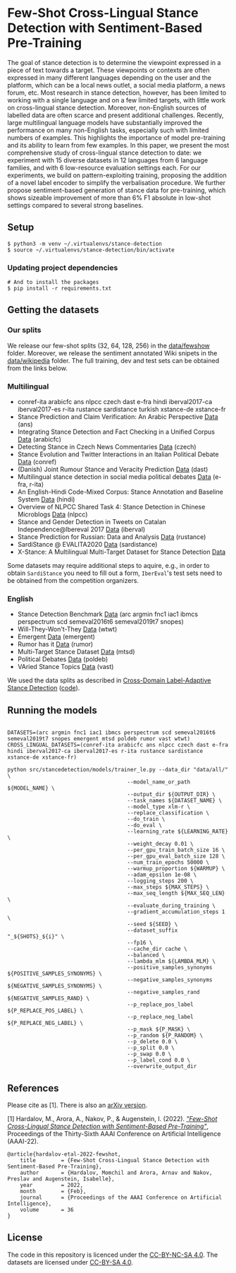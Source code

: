 # Few-Shot Cross-Lingual Stance Detection with Sentiment-Based Pre-Training

 The goal of stance detection is to determine the viewpoint expressed in a piece of text towards a target. These viewpoints or contexts are often expressed in many different languages depending on the user and the platform, which can be a local news outlet, a social media platform, a news forum, etc. Most research in stance detection, however, has been limited to working with a single language and on a few limited targets, with little work on cross-lingual stance detection. Moreover, non-English sources of labelled data are often scarce and present additional challenges. Recently, large multilingual language models have substantially improved the performance on many non-English tasks, especially such with limited numbers of examples. This highlights the importance of model pre-training and its ability to learn from few examples. In this paper, we present the most comprehensive study of cross-lingual stance detection to date: we experiment with 15 diverse datasets in 12 languages from 6 language families, and with 6 low-resource evaluation settings each. For our experiments, we build on pattern-exploiting training, proposing the addition of a novel label encoder to simplify the verbalisation procedure. We further propose sentiment-based generation of stance data for pre-training, which shows sizeable improvement of more than 6% F1 absolute in low-shot settings compared to several strong baselines. 

## Setup

```console
$ python3 -m venv ~/.virtualenvs/stance-detection
$ source ~/.virtualenvs/stance-detection/bin/activate
```

### Updating project dependencies

```console
# And to install the packages
$ pip install -r requirements.txt
```

## Getting the datasets
### Our splits

We release our few-shot splits (32, 64, 128, 256) in the [data/fewshow](data/fewshow) folder. Moreover, we release the sentiment annotated Wiki snipets in the [data/wikipedia](data/wikipedia) folder. The full training, dev and test sets can be obtained from the links below.

### Multilingual
* conref-ita arabicfc ans nlpcc czech dast e-fra hindi iberval2017-ca iberval2017-es r-ita rustance sardistance turkish xstance-de xstance-fr
* Stance Prediction and Claim Verification: An Arabic Perspective [Data](https://github.com/latynt/ans) (ans)
* Integrating Stance Detection and Fact Checking in a Unified Corpus [Data](http://groups.csail.mit.edu/sls/downloads/factchecking/) (arabicfc)
* Detecting Stance in Czech News Commentaries [Data](http://nlp.kiv.zcu.cz/research/sentiment#stance) (czech)
* Stance Evolution and Twitter Interactions in an Italian Political Debate [Data](https://github.com/mirkolai/Stance-Evolution-and-Twitter-Interactions) (conref)
* (Danish) Joint Rumour Stance and Veracity Prediction [Data](https://github.com/danish-stance-detectors/Stance/tree/master/data) (dast)
* Multilingual stance detection in social media political debates [Data](https://www.sciencedirect.com/science/article/abs/pii/S0885230820300085) (e-fra, r-ita)
* An English-Hindi Code-Mixed Corpus: Stance Annotation and Baseline System [Data](https://github.com/sahilswami96/StanceDetection_CodeMixed) (hindi)
* Overview of NLPCC Shared Task 4: Stance Detection in Chinese Microblogs [Data](http://tcci.ccf.org.cn/conference/2016/pages/page05_evadata.html) (nlpcc)
* Stance and Gender Detection in Tweets on Catalan Independence@Ibereval 2017 [Data](https://stel.ub.edu/Stance-IberEval2017/data.html) (iberval)
* Stance Prediction for Russian: Data and Analysis [Data](https://github.com/lozhn/rustance) (rustance)
* SardiStance @ EVALITA2020 [Data](http://www.di.unito.it/~tutreeb/sardistance-evalita2020/index.html) (sardistance)
* X-Stance: A Multilingual Multi-Target Dataset for Stance Detection [Data](https://zenodo.org/record/3831317)

Some datasets may require additional steps to aquire, e.g., in order to obtain `SardiStance` you need to fill out a form, `IberEval`'s test sets need to be obtained from the competition organizers.

### English
* Stance Detection Benchmark [Data](https://github.com/UKPLab/mdl-stance-robustness#preprocessing) (arc argmin fnc1 iac1 ibmcs perspectrum scd semeval2016t6 semeval2019t7 snopes)
* Will-They-Won't-They [Data](https://github.com/cambridge-wtwt/acl2020-wtwt-tweets) (wtwt)
* Emergent [Data](https://www.dropbox.com/sh/9t7fd7xfahb0e1v/AABHcvt9dSH6RNFpnSoYqlZra/emergent?) (emergent)
* Rumor has it [Data](https://github.com/vahedq/rumors/tree/master/data) (rumor)
* Multi-Target Stance Dataset [Data](http://www.site.uottawa.ca/~diana/resources/stance_data/) (mtsd)
* Political Debates [Data](http://mpqa.cs.pitt.edu/corpora/political_debates/) (poldeb)
* VAried Stance Topics [Data](https://github.com/emilyallaway/zero-shot-stance) (vast)

We used the data splits as described in [Cross-Domain Label-Adaptive Stance Detection](https://aclanthology.org/2021.emnlp-main.710/) ([code](https://github.com/checkstep/mole-stance)).


## Running the models

```shell

DATASETS=(arc argmin fnc1 iac1 ibmcs perspectrum scd semeval2016t6 semeval2019t7 snopes emergent mtsd poldeb rumor vast wtwt)
CROSS_LINGUAL_DATASETS=(conref-ita arabicfc ans nlpcc czech dast e-fra hindi iberval2017-ca iberval2017-es r-ita rustance sardistance xstance-de xstance-fr) 

python src/stancedetection/models/trainer_le.py --data_dir "data/all/" \
                                      --model_name_or_path ${MODEL_NAME} \
                                      --output_dir ${OUTPUT_DIR} \
                                      --task_names ${DATASET_NAME} \
                                      --model_type xlm-r \
                                      --replace_classification \
                                      --do_train \
                                      --do_eval \
                                      --learning_rate ${LEARNING_RATE} \
                                      --weight_decay 0.01 \
                                      --per_gpu_train_batch_size 16 \
                                      --per_gpu_eval_batch_size 128 \
                                      --num_train_epochs 50000 \
                                      --warmup_proportion ${WARMUP} \
                                      --adam_epsilon 1e-08 \
                                      --logging_steps 200 \
                                      --max_steps ${MAX_STEPS} \
                                      --max_seq_length ${MAX_SEQ_LEN} \
                                      --evaluate_during_training \
                                      --gradient_accumulation_steps 1 \
                                      --seed ${SEED} \
                                      --dataset_suffix "_${SHOTS}_${i}" \
                                      --fp16 \
                                      --cache_dir cache \
                                      --balanced \
                                      --lambda_mlm ${LAMBDA_MLM} \
                                      --positive_samples_synonyms ${POSITIVE_SAMPLES_SYNONYMS} \
                                      --negative_samples_synonyms ${NEGATIVE_SAMPLES_SYNONYMS} \
                                      --negative_samples_rand ${NEGATIVE_SAMPLES_RAND} \
                                      --p_replace_pos_label ${P_REPLACE_POS_LABEL} \
                                      --p_replace_neg_label ${P_REPLACE_NEG_LABEL} \
                                      --p_mask ${P_MASK} \
                                      --p_random ${P_RANDOM} \
                                      --p_delete 0.0 \
                                      --p_split 0.0 \
                                      --p_swap 0.0 \
                                      --p_label_cond 0.0 \
                                      --overwrite_output_dir
```

## References

Please cite as [1]. There is also an [arXiv version](https://arxiv.org/abs/2109.06050).


[1] Hardalov, M., Arora, A., Nakov, P., & Augenstein, I. (2022).  [*"Few-Shot Cross-Lingual Stance Detection with Sentiment-Based Pre-Training"*](https://arxiv.org/abs/2109.06050), Proceedings of the Thirty-Sixth AAAI Conference on Artificial Intelligence (AAAI-22).



```
@article{hardalov-etal-2022-fewshot,
	title        = {Few-Shot Cross-Lingual Stance Detection with Sentiment-Based Pre-Training},
	author       = {Hardalov, Momchil and Arora, Arnav and Nakov, Preslav and Augenstein, Isabelle},
	year         = 2022,
	month        = {Feb},
	journal      = {Proceedings of the AAAI Conference on Artificial Intelligence},
	volume       = 36
}
```
## License

The code in this repository is licenced under the [CC-BY-NC-SA 4.0](LICENSE). The datasets are licensed under [CC-BY-SA 4.0](LICENSE.data).